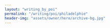 ```yaml
---
layout: "writing_by_poi"
permalink: "/writing/poi/philadelphie"
header-img: "assets/owner/hero/archive-bg.jpg"
---
```

